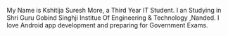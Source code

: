  My Name is Kshitija Suresh More, a Third Year IT Student. I an Studying in Shri Guru Gobind Singhji Institue Of Engineering & Technology ,Nanded.
 I love Android app development and preparing for Government Exams.
